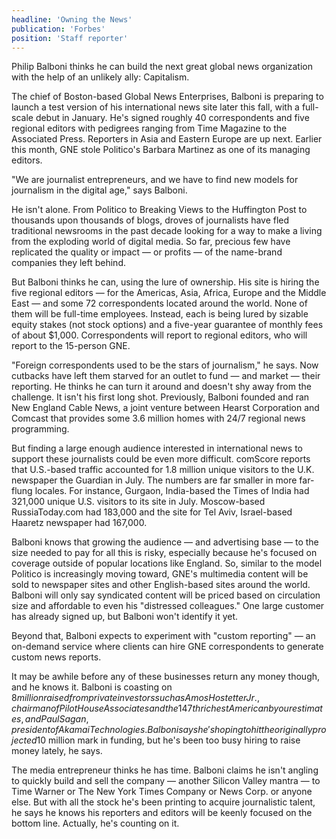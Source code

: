 ```yaml
---
headline: 'Owning the News'
publication: 'Forbes'
position: 'Staff reporter'
---
```


Philip Balboni thinks he can build the next great global news organization
with the help of an unlikely ally: Capitalism.

The chief of Boston-based Global News Enterprises, Balboni is preparing to
launch a test version of his international news site later this fall, with
a full-scale debut in January. He's signed roughly 40 correspondents and
five regional editors with pedigrees ranging from Time Magazine to the
Associated Press. Reporters in Asia and Eastern Europe are up next.
Earlier this month, GNE stole Politico's Barbara Martinez as one of its
managing editors.

"We are journalist entrepreneurs, and we have to find new models for
journalism in the digital age," says Balboni.

He isn't alone. From Politico to Breaking Views to the Huffington Post to
thousands upon thousands of blogs, droves of journalists have fled
traditional newsrooms in the past decade looking for a way to make a
living from the exploding world of digital media. So far, precious few
have replicated the quality or impact — or profits — of the name-brand
companies they left behind.

But Balboni thinks he can, using the lure of ownership. His site is hiring
the five regional editors — for the Americas, Asia, Africa, Europe and the
Middle East — and some 72 correspondents located around the world. None of
them will be full-time employees. Instead, each is being lured by sizable
equity stakes (not stock options) and a five-year guarantee of monthly
fees of about \$1,000. Correspondents will report to regional editors, who
will report to the 15-person GNE.

"Foreign correspondents used to be the stars of journalism," he says. Now
cutbacks have left them starved for an outlet to fund — and market — their
reporting. He thinks he can turn it around and doesn't shy away from the
challenge. It isn't his first long shot. Previously, Balboni founded and
ran New England Cable News, a joint venture between Hearst Corporation and
Comcast that provides some 3.6 million homes with 24/7 regional news
programming.

But finding a large enough audience interested in international news to
support these journalists could be even more difficult. comScore reports
that U.S.-based traffic accounted for 1.8 million unique visitors to the
U.K. newspaper the Guardian in July. The numbers are far smaller in more
far-flung locales. For instance, Gurgaon, India-based the Times of India
had 321,000 unique U.S. visitors to its site in July. Moscow-based
RussiaToday.com had 183,000 and the site for Tel Aviv, Israel-based
Haaretz newspaper had 167,000.

Balboni knows that growing the audience — and advertising base — to the
size needed to pay for all this is risky, especially because he's focused
on coverage outside of popular locations like England. So, similar to the
model Politico is increasingly moving toward, GNE's multimedia content
will be sold to newspaper sites and other English-based sites around the
world. Balboni will only say syndicated content will be priced based on
circulation size and affordable to even his "distressed colleagues." One
large customer has already signed up, but Balboni won't identify it yet.

Beyond that, Balboni expects to experiment with "custom reporting" — an
on-demand service where clients can hire GNE correspondents to generate
custom news reports.

It may be awhile before any of these businesses return any money though,
and he knows it. Balboni is coasting on $8 million raised from private
  investors such as Amos Hostetter Jr., chairman of Pilot House Associates
  and the 147th richest American by our estimates, and Paul Sagan, president
  of Akamai Technologies. Balboni says he's hoping to hit the originally
  projected$10 million mark in funding, but he's been too busy hiring to
raise money lately, he says.

The media entrepreneur thinks he has time. Balboni claims he isn't angling
to quickly build and sell the company — another Silicon Valley mantra — to
Time Warner or The New York Times Company or News Corp. or anyone else.
But with all the stock he's been printing to acquire journalistic talent,
he says he knows his reporters and editors will be keenly focused on the
bottom line. Actually, he's counting on it.

